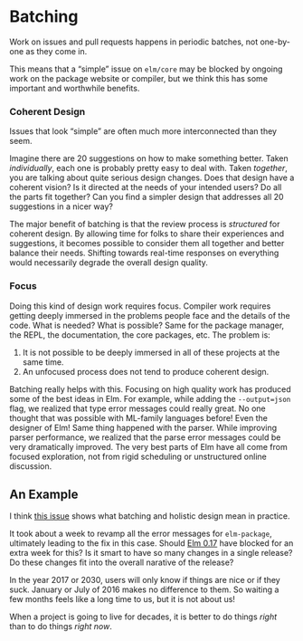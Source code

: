 
# Batching

Work on issues and pull requests happens in periodic batches, not one-by-one as they come in.

This means that a &ldquo;simple&rdquo; issue on `elm/core` may be blocked by ongoing work on the package website or compiler, but we think this has some important and worthwhile benefits.


### Coherent Design

Issues that look &ldquo;simple&rdquo; are often much more interconnected than they seem.

Imagine there are 20 suggestions on how to make something better. Taken *individually*, each one is probably pretty easy to deal with. Taken *together*, you are talking about quite serious design changes. Does that design have a coherent vision? Is it directed at the needs of your intended users? Do all the parts fit together? Can you find a simpler design that addresses all 20 suggestions in a nicer way?

The major benefit of batching is that the review process is *structured* for coherent design. By allowing time for folks to share their experiences and suggestions, it becomes possible to consider them all together and better balance their needs. Shifting towards real-time responses on everything would necessarily degrade the overall design quality.


### Focus

Doing this kind of design work requires focus. Compiler work requires getting deeply immersed in the problems people face and the details of the code. What is needed? What is possible? Same for the package manager, the REPL, the documentation, the core packages, etc. The problem is:

  1. It is not possible to be deeply immersed in all of these projects at the same time.
  2. An unfocused process does not tend to produce coherent design.

Batching really helps with this. Focusing on high quality work has produced some of the best ideas in Elm. For example, while adding the `--output=json` flag, we realized that type error messages could really great. No one thought that was possible with ML-family languages before! Even the designer of Elm! Same thing happened with the parser. While improving parser performance, we realized that the parse error messages could be very dramatically improved. The very best parts of Elm have all come from focused exploration, not from rigid scheduling or unstructured online discussion.


## An Example

I think [this issue](https://github.com/elm-lang/elm-package/pull/177) shows what batching and holistic design mean in practice.

It took about a week to revamp all the error messages for `elm-package`, ultimately leading to the fix in this case. Should [Elm 0.17](http://elm-lang.org/blog/farewell-to-frp) have blocked for an extra week for this? Is it smart to have so many changes in a single release? Do these changes fit into the overall narative of the release?

In the year 2017 or 2030, users will only know if things are nice or if they suck. January or July of 2016 makes no difference to them. So waiting a few months feels like a long time to us, but it is not about us!

When a project is going to live for decades, it is better to do things *right* than to do things *right now*.
